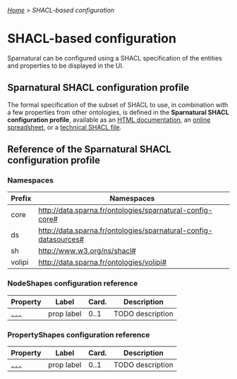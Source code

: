 _[Home](index.html) > SHACL-based configuration_

# SHACL-based configuration

Sparnatural can be configured using a SHACL specification of the entities and properties to be displayed in the UI.

## Sparnatural SHACL configuration profile

The formal specification of the subset of SHACL to use, in combination with a few properties from other ontologies, is defined in the **Sparnatural SHACL configuration profile**, available as an [HTML documentation](https://shacl-play.sparna.fr/play/doc?url=https%3A%2F%2Fxls2rdf.sparna.fr%2Frest%2Fconvert%3FnoPostProcessings%3Dtrue%26url%3Dhttps%253A%252F%252Fdocs.google.com%252Fspreadsheets%252Fd%252F195NKb43Ck1yPGrIK4H8_HYGw9GTPnbtY%252Fexport%253Fformat%253Dxlsx&includeDiagram=true), an [online spreadsheet](https://docs.google.com/spreadsheets/d/195NKb43Ck1yPGrIK4H8_HYGw9GTPnbtY), or a [technical SHACL file](https://xls2rdf.sparna.fr/rest/convert?noPostProcessings=true&url=https%3A%2F%2Fdocs.google.com%2Fspreadsheets%2Fd%2F195NKb43Ck1yPGrIK4H8_HYGw9GTPnbtY%2Fexport%3Fformat%3Dxlsx).

## Reference of the Sparnatural SHACL configuration profile

### Namespaces

| Prefix | Namespaces |
| ------ | ---------- |
| core   | http://data.sparna.fr/ontologies/sparnatural-config-core# |
| ds     | http://data.sparna.fr/ontologies/sparnatural-config-datasources# |
| sh     | http://www.w3.org/ns/shacl# |
| volipi | http://data.sparna.fr/ontologies/volipi# |

### NodeShapes configuration reference

| Property | Label | Card. | Description |
| -------- | ----- | ----- | ----------- |
| [`...`](http://...) | prop label | 0..1 | TODO description |

### PropertyShapes configuration reference

| Property | Label | Card. | Description |
| -------- | ----- | ----- | ----------- |
| [`...`](http://...) | prop label | 0..1 | TODO description |
